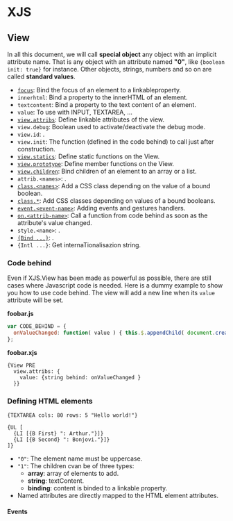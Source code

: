 # XJS
## View
In all this document, we will call __special object__ any object with an implicit attribute name.
That is any object with an attribute named __"0"__, like `{boolean init: true}` for instance.
Other objects, strings, numbers and so on are called __standard values__.

* [`focus`](xjs.view.focus.md): Bind the focus of an element to a linkableproperty.
* `innerhtml`: Bind a property to the innerHTML of an element.
* `textcontent`: Bind a property to the text content of an element.
* `value`: To use with INPUT, TEXTAREA, ...
* [`view.attribs`](xjs.view.view.attribs.md): Define linkable attributes of the view.
* `view.debug`: Boolean used to activate/deactivate the debug mode.
* `view.id`: .
* `view.init`: The function (defined in the code behind) to call just after construction.
* [`view.statics`](xjs.view.statics.md): Define static functions on the View.
* [`view.prototype`](xjs.view.prototype.md): Define member functions on the View.
* [`view.children`](xjs.view.view.children.md): Bind children of an element to an array or a list.
* `attrib.<names>`: .
* [`class.<names>`](xjs.view.class.md): Add a CSS class depending on the value of a bound boolean.
* [`class.*`](xjs.view.class.md): Add CSS classes depending on values of a bound booleans.
* [`event.<event-name>`](xjs.view.event.md): Adding events and gestures handlers.
* [`on.<attrib-name>`](xjs.view.on.md): Call a function from code behind as soon as the attribute's value changed.
* `style.<name>`: .
* [`{Bind ...}`](xjs.view.bind.md): .
* `{Intl ...}`: Get internaTionalisazion string.

### Code behind
Even if XJS.View has been made as powerful as possible, there are still cases where Javascript code is needed.
Here is a dummy example to show you how to use code behind. The view will add a new line when its `value` attribute will be set.

__foobar.js__
```js
var CODE_BEHIND = {
  onValueChanged: function( value ) { this.$.appendChild( document.createTextNode( value + "\n" ) ); }
};
```

__foobar.xjs__
```
{View PRE
  view.attribs: {
    value: {string behind: onValueChanged }
  }}
```


### Defining HTML elements
```
{TEXTAREA cols: 80 rows: 5 "Hello world!"}
```

```
{UL [
  {LI [{B First} ": Arthur."}]}
  {LI [{B Second} ": Bonjovi."}]}
]}
```

* `"0"`: The element name must be uppercase.
* `"1"`: The children cvan be of three types:
    * __array__: array of elements to add.
    * __string__: textContent.
    * __binding__: content is binded to a linkable property.
* Named attributes are directly mapped to the HTML element attributes.

#### Events

